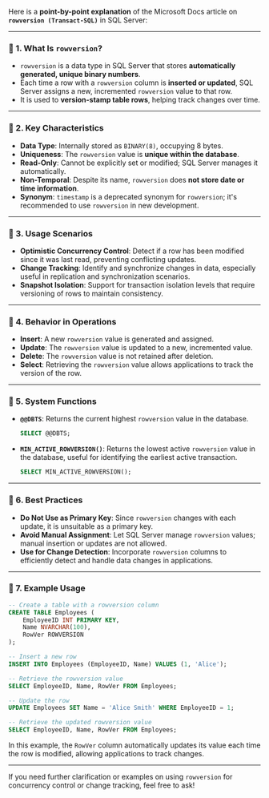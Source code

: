 Here is a **point-by-point explanation** of the Microsoft Docs article on **`rowversion (Transact-SQL)`** in SQL Server:

---

### 🔹 1. **What Is `rowversion`?**

* `rowversion` is a data type in SQL Server that stores **automatically generated, unique binary numbers**.
* Each time a row with a `rowversion` column is **inserted or updated**, SQL Server assigns a new, incremented `rowversion` value to that row.
* It is used to **version-stamp table rows**, helping track changes over time.

---

### 🔹 2. **Key Characteristics**

* **Data Type**: Internally stored as `BINARY(8)`, occupying 8 bytes.
* **Uniqueness**: The `rowversion` value is **unique within the database**.
* **Read-Only**: Cannot be explicitly set or modified; SQL Server manages it automatically.
* **Non-Temporal**: Despite its name, `rowversion` does **not store date or time information**.
* **Synonym**: `timestamp` is a deprecated synonym for `rowversion`; it's recommended to use `rowversion` in new development.

---

### 🔹 3. **Usage Scenarios**

* **Optimistic Concurrency Control**: Detect if a row has been modified since it was last read, preventing conflicting updates.
* **Change Tracking**: Identify and synchronize changes in data, especially useful in replication and synchronization scenarios.
* **Snapshot Isolation**: Support for transaction isolation levels that require versioning of rows to maintain consistency.

---

### 🔹 4. **Behavior in Operations**

* **Insert**: A new `rowversion` value is generated and assigned.
* **Update**: The `rowversion` value is updated to a new, incremented value.
* **Delete**: The `rowversion` value is not retained after deletion.
* **Select**: Retrieving the `rowversion` value allows applications to track the version of the row.

---

### 🔹 5. **System Functions**

* **`@@DBTS`**: Returns the current highest `rowversion` value in the database.

  ```sql
  SELECT @@DBTS;
  ```
* **`MIN_ACTIVE_ROWVERSION()`**: Returns the lowest active `rowversion` value in the database, useful for identifying the earliest active transaction.

  ```sql
  SELECT MIN_ACTIVE_ROWVERSION();
  ```

---

### 🔹 6. **Best Practices**

* **Do Not Use as Primary Key**: Since `rowversion` changes with each update, it is unsuitable as a primary key.
* **Avoid Manual Assignment**: Let SQL Server manage `rowversion` values; manual insertion or updates are not allowed.
* **Use for Change Detection**: Incorporate `rowversion` columns to efficiently detect and handle data changes in applications.

---

### 🔹 7. **Example Usage**

```sql
-- Create a table with a rowversion column
CREATE TABLE Employees (
    EmployeeID INT PRIMARY KEY,
    Name NVARCHAR(100),
    RowVer ROWVERSION
);

-- Insert a new row
INSERT INTO Employees (EmployeeID, Name) VALUES (1, 'Alice');

-- Retrieve the rowversion value
SELECT EmployeeID, Name, RowVer FROM Employees;

-- Update the row
UPDATE Employees SET Name = 'Alice Smith' WHERE EmployeeID = 1;

-- Retrieve the updated rowversion value
SELECT EmployeeID, Name, RowVer FROM Employees;
```

In this example, the `RowVer` column automatically updates its value each time the row is modified, allowing applications to track changes.

---

If you need further clarification or examples on using `rowversion` for concurrency control or change tracking, feel free to ask!
